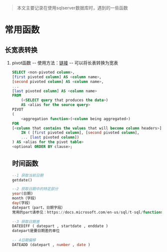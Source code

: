﻿> 本文主要记录在使用sqlserver数据库时，遇到的一些函数
# 常用函数
## 长宽表转换
1. pivot函数
	--  使用方法：[链接](https://docs.microsoft.com/en-us/sql/t-sql/queries/from-using-pivot-and-unpivot?view=sql-server-ver15)
	-- 可以将长表转换为宽表
	```sql
	SELECT <non-pivoted column>,  
    [first pivoted column] AS <column name>,  
    [second pivoted column] AS <column name>,  
    ...  
    [last pivoted column] AS <column name>  
	FROM  
	    (<SELECT query that produces the data>)   
	    AS <alias for the source query>  
	PIVOT  
	(  
	    <aggregation function>(<column being aggregated>)  
	FOR   
	[<column that contains the values that will become column headers>]   
	    IN ( [first pivoted column], [second pivoted column],  
	    ... [last pivoted column])  
	) AS <alias for the pivot table>  
	<optional ORDER BY clause>;  
	```
	## 时间函数
	
	```sql
	--1 获取当前日期
	getdate()
	
	--2 获取日期中的特定部分
	year(日期)
	month（字段）
	day(字段）
	datepart（part，日期字段）
	常用的part请参见：https://docs.microsoft.com/en-us/sql/t-sql/functions/datepart-transact-sql?view=sql-server-ver15
	    
	--3 获取日期差
	DATEDIFF ( datepart , startdate , enddate )
	datepart是要日期差的单位
	    
	-- 4日期偏移
	DATEADD (datepart , number , date )  
		
	```
	

